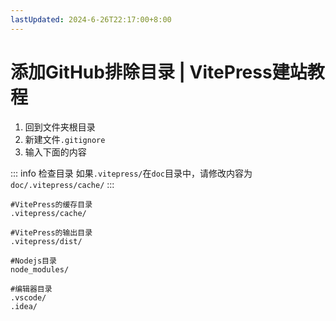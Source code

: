 ```yaml
---
lastUpdated: 2024-6-26T22:17:00+8:00
---
```


# 添加GitHub排除目录 | VitePress建站教程

1. 回到文件夹根目录
2. 新建文件```.gitignore```
3. 输入下面的内容

::: info 检查目录
如果```.vitepress/```在```doc```目录中，请修改内容为```doc/.vitepress/cache/```
:::

```text
#VitePress的缓存目录
.vitepress/cache/

#VitePress的输出目录
.vitepress/dist/

#Nodejs目录
node_modules/

#编辑器目录
.vscode/
.idea/
```
